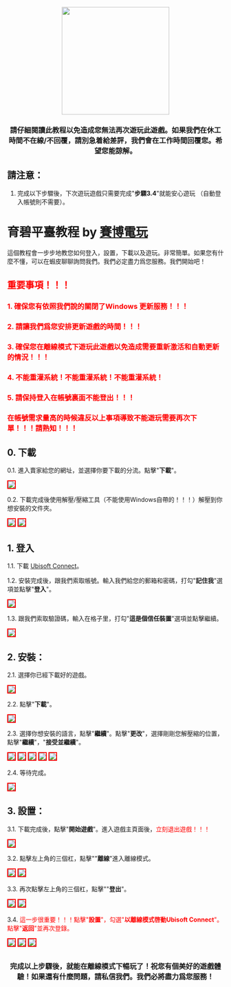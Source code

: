 <p align="center">
<img src="https://user-images.githubusercontent.com/91774682/136349945-a873c338-cb9c-40db-b596-12ccba0a2192.png" width="250" height="250">
</p>

<center> <h3>請仔細閱讀此教程以免造成您無法再次遊玩此遊戲。如果我們在休工時間不在線/不回覆，請別急着給差評，我們會在工作時間回覆您。希望您能諒解。</h3> </center>

## 請注意：
1. 完成以下步驟後，下次遊玩遊戲只需要完成"**步驟3.4**"就能安心遊玩 （自動登入帳號則不需要）。
 
# 育碧平臺教程 by [賽博電玩](https://shopee.tw/selina860208)
這個教程會一步步地教您如何登入，設置，下載以及遊玩。非常簡單。如果您有什麼不懂，可以在蝦皮聊聊詢問我們。我們必定盡力爲您服務。我們開始吧！

## <span style="color: red;">重要事項！！！</span>
### <span style="color: red;">1. 確保您有依照我們說的關閉了Windows 更新服務！！！</span>
### <span style="color: red;">2. 請讓我們爲您安排更新遊戲的時間！！！</span>
### <span style="color: red;">3. 確保您在離線模式下遊玩此遊戲以免造成需要重新激活和自動更新的情況！！！</span>
### <span style="color: red;">4. 不能重灌系統！不能重灌系統！不能重灌系統！</span>
### <span style="color: red;">5. 請保持登入在帳號裏面不能登出！！！</span>

### <span style="color: red;">在帳號需求量高的時候違反以上事項導致不能遊玩需要再次下單！！！請熟知！！！</span>


## 0. 下載

0.1. 進入賣家給您的網址，並選擇你要下載的分流。點擊"**下載**"。

<img src="https://user-images.githubusercontent.com/91774682/136357533-74525cfc-7361-472c-8e4b-2c65b47c96f4.jpg" style="border: 2px solid red" />

0.2. 下載完成後使用解壓/壓縮工具（不能使用Windows自帶的！！！）解壓到你想安裝的文件夾。

<img src="https://user-images.githubusercontent.com/91774682/136357960-82c803dc-9e27-4549-ac78-25dc12b13161.jpg" style="border: 2px solid red" />

<img src="https://user-images.githubusercontent.com/91774682/136357969-602d9cd0-97f3-47f3-aeb7-683246d131b4.jpg" style="border: 2px solid red" />

## 1. 登入

1.1. 下載 [Ubisoft Connect](https://ubi.li/4vxt9)。

1.2. 安裝完成後，跟我們索取帳號。輸入我們給您的郵箱和密碼，打勾"**記住我**"選項並點擊"**登入**"。

<img src="https://user-images.githubusercontent.com/91774682/136170326-a3048df8-c359-442e-bdc5-7374670025fe.jpg" style="border: 2px solid red" />

1.3. 跟我們索取驗證碼，輸入在格子里，打勾"**這是個信任裝置**"選項並點擊繼續。

<img src="https://user-images.githubusercontent.com/91774682/136171178-a69e9bd6-03be-4cce-b0d2-6c3a8ee43a42.jpg" style="border: 2px solid red" />

## 2. 安裝：

2.1. 選擇你已經下載好的遊戲。

<img src="https://user-images.githubusercontent.com/91774682/136171306-1f25687e-fbdd-46d6-848b-07113b1b86e7.jpg" style="border: 2px solid red" />

2.2. 點擊"**下載**"。

<img src="https://user-images.githubusercontent.com/91774682/136171542-2ce3a304-06f4-4836-97a8-5c91f7dc326b.jpg" style="border: 2px solid red" />

2.3. 選擇你想安裝的語言，點擊"**繼續**"。點擊"**更改**"，選擇剛剛您解壓縮的位置，點擊"**繼續**"，"**接受並繼續**"。

<img src="https://user-images.githubusercontent.com/91774682/136171952-5d61eb4a-5367-415f-9aed-1a681a988d05.jpg" style="border: 2px solid red" />

<img src="https://user-images.githubusercontent.com/91774682/136361896-6cf32270-1bf2-4f73-ae46-0bf85637c0fe.jpg" style="border: 2px solid red" />

<img src="https://user-images.githubusercontent.com/91774682/136361904-b1444cd0-9dfb-4b6d-a5bd-c32687cf0d78.jpg" style="border: 2px solid red" />

<img src="https://user-images.githubusercontent.com/91774682/136361905-faf015fb-71ec-4a61-99b2-0bfcdef4f3bf.jpg" style="border: 2px solid red" />

<img src="https://user-images.githubusercontent.com/91774682/136171934-20e3f96b-d106-453c-84b9-c1cd6cbf30f2.jpg" style="border: 2px solid red" />

2.4. 等待完成。

<img src="https://user-images.githubusercontent.com/91774682/136361909-2009d59d-286f-43f3-8c66-304b580d9a12.jpg" style="border: 2px solid red" />

## 3. 設置：

3.1. 下載完成後，點擊"**開始遊戲**"。進入遊戲主頁面後，<span style="color: red;">立刻退出遊戲！！！</span>

<img src="https://user-images.githubusercontent.com/91774682/136172705-31286c8e-6b3d-4e05-a633-05815dafdb04.jpg" style="border: 2px solid red" />

3.2. 點擊左上角的三個杠，點擊""**離線**"進入離線模式。

<img src="https://user-images.githubusercontent.com/91774682/136173506-916a8a3d-4b27-4f4e-a1aa-cda537f1d391.jpg" style="border: 2px solid red" />
     
<img src="https://user-images.githubusercontent.com/91774682/136174263-e05cd8f5-93b0-43f3-9ff0-cdeaf711786c.jpg" style="border: 2px solid red" />

3.3. 再次點擊左上角的三個杠，點擊""**登出**"。

<img src="https://user-images.githubusercontent.com/91774682/136174091-19da536e-6353-463f-b243-272aaf2676af.jpg" style="border: 2px solid red" />

<img src="https://user-images.githubusercontent.com/91774682/136174105-a08fde0f-e53f-4732-aed5-ebfe6eb7b7fe.jpg" style="border: 2px solid red" />


3.4. <span style="color: red;">這一步很重要！！！點擊"**設置**"，勾選"**以離線模式啓動Ubisoft Connect**"。點擊"**返回**"並再次登錄。</span>

<img src="https://user-images.githubusercontent.com/91774682/136174503-64f9d66a-bdde-42ec-95c6-5111a49124ce.jpg" style="border: 2px solid red" />

<img src="https://user-images.githubusercontent.com/91774682/136174497-8d1a88e9-7142-4399-983d-1bf265d735b7.jpg" style="border: 2px solid red" />

<img src="https://user-images.githubusercontent.com/91774682/136174484-015e2a3f-6658-45a0-94d7-6cb4d89d0757.jpg" style="border: 2px solid red" />

<h2></h2>

<center> <h3>完成以上步驟後，就能在離線模式下暢玩了！祝您有個美好的遊戲體驗！如果還有什麼問題，請私信我們。我們必將盡力爲您服務！</h3> </center>

